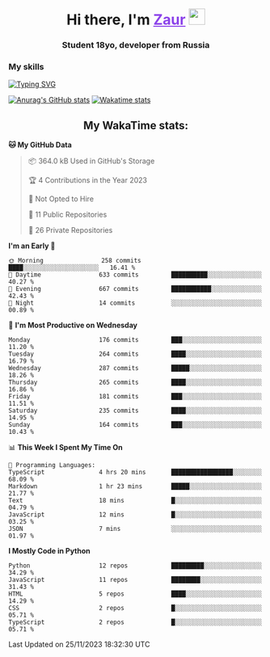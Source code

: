 <h1 align="center">
    Hi there, I'm 
    <a href="https://t.me/skyguy" target="_blank" style="color: #8C43EA">Zaur</a>
    <img src="https://github.com/blackcater/blackcater/raw/main/images/Hi.gif" height="32">
</h1>

<h3 align="center">
    Student 18yo, developer from Russia
</h3>  

### **My skills**
[![Typing SVG](https://readme-typing-svg.herokuapp.com?font=Oxanium&duration=3000&pause=1500&color=8C43EA&height=30&lines=Python:+FastAPI,+Flask,+Aiogram,+Telethon;SQL:+PostgreSQL,+SQLite;JavaScript/TypeScript:+React.js;HTML+(PUG),+CSS+(SCSS))](https://git.io/typing-svg)

[![Anurag's GitHub stats](https://github-readme-stats.vercel.app/api?username=mrskyguy&hide_title=true&count_private=true&show_icons=true&title_color=8C43EA&icon_color=BE57EA&bg_color=30,191919,341b56&text_color=B1B1B1&border_radius=10&hide_border=true)](https://github.com/anuraghazra/github-readme-stats)
[![Wakatime stats](https://github-readme-stats.vercel.app/api/wakatime?username=skyguy&hide_title=true&show_icons=true&title_color=8C43EA&icon_color=BE57EA&bg_color=30,191919,341b56&text_color=B1B1B1&border_radius=10&hide_border=true)](https://github.com/anuraghazra/github-readme-stats)


<h2 align="center"> My WakaTime stats: </h2>

<!--START_SECTION:waka-->
**🐱 My GitHub Data** 

> 📦 364.0 kB Used in GitHub's Storage 
 > 
> 🏆 4 Contributions in the Year 2023
 > 
> 🚫 Not Opted to Hire
 > 
> 📜 11 Public Repositories 
 > 
> 🔑 26 Private Repositories 
 > 
**I'm an Early 🐤** 

```text
🌞 Morning                258 commits         ████░░░░░░░░░░░░░░░░░░░░░   16.41 % 
🌆 Daytime                633 commits         ██████████░░░░░░░░░░░░░░░   40.27 % 
🌃 Evening                667 commits         ███████████░░░░░░░░░░░░░░   42.43 % 
🌙 Night                  14 commits          ░░░░░░░░░░░░░░░░░░░░░░░░░   00.89 % 
```
📅 **I'm Most Productive on Wednesday** 

```text
Monday                   176 commits         ███░░░░░░░░░░░░░░░░░░░░░░   11.20 % 
Tuesday                  264 commits         ████░░░░░░░░░░░░░░░░░░░░░   16.79 % 
Wednesday                287 commits         █████░░░░░░░░░░░░░░░░░░░░   18.26 % 
Thursday                 265 commits         ████░░░░░░░░░░░░░░░░░░░░░   16.86 % 
Friday                   181 commits         ███░░░░░░░░░░░░░░░░░░░░░░   11.51 % 
Saturday                 235 commits         ████░░░░░░░░░░░░░░░░░░░░░   14.95 % 
Sunday                   164 commits         ███░░░░░░░░░░░░░░░░░░░░░░   10.43 % 
```


📊 **This Week I Spent My Time On** 

```text
💬 Programming Languages: 
TypeScript               4 hrs 20 mins       █████████████████░░░░░░░░   68.09 % 
Markdown                 1 hr 23 mins        █████░░░░░░░░░░░░░░░░░░░░   21.77 % 
Text                     18 mins             █░░░░░░░░░░░░░░░░░░░░░░░░   04.79 % 
JavaScript               12 mins             █░░░░░░░░░░░░░░░░░░░░░░░░   03.25 % 
JSON                     7 mins              ░░░░░░░░░░░░░░░░░░░░░░░░░   01.97 % 
```

**I Mostly Code in Python** 

```text
Python                   12 repos            █████████░░░░░░░░░░░░░░░░   34.29 % 
JavaScript               11 repos            ████████░░░░░░░░░░░░░░░░░   31.43 % 
HTML                     5 repos             ████░░░░░░░░░░░░░░░░░░░░░   14.29 % 
CSS                      2 repos             █░░░░░░░░░░░░░░░░░░░░░░░░   05.71 % 
TypeScript               2 repos             █░░░░░░░░░░░░░░░░░░░░░░░░   05.71 % 
```




 Last Updated on 25/11/2023 18:32:30 UTC
<!--END_SECTION:waka-->
